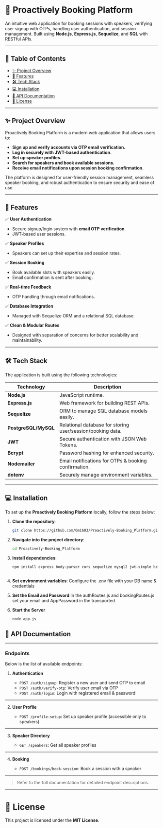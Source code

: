 # 🚀 Proactively Booking Platform

An intuitive web application for booking sessions with speakers, verifying user signup with OTPs, handling user authentication, and session management. Built using **Node.js**, **Express.js**, **Sequelize**, and **SQL** with RESTful APIs.

---

## 📖 Table of Contents

- [✨ Project Overview](#-project-overview)  
- [🔧 Features](#-features)  
- [🛠️ Tech Stack](#-tech-stack)  
- [💻 Installation](#-installation)  
- [📄 API Documentation](#-api-documentation)   
- [📜 License](#-license)

---

## ✨ Project Overview

Proactively Booking Platform is a modern web application that allows users to:

- **Sign up and verify accounts via OTP email verification.**  
- **Log in securely with JWT-based authentication.**  
- **Set up speaker profiles.**  
- **Search for speakers and book available sessions.**  
- **Receive email notifications upon session booking confirmation.**

The platform is designed for user-friendly session management, seamless speaker booking, and robust authentication to ensure security and ease of use.

---

## 🔧 Features

✅ **User Authentication**  
- Secure signup/login system with **email OTP verification**.  
- JWT-based user sessions.

✅ **Speaker Profiles**  
- Speakers can set up their expertise and session rates.

✅ **Session Booking**  
- Book available slots with speakers easily.  
- Email confirmation is sent after booking.

✅ **Real-time Feedback**  
- OTP handling through email notifications.  

✅ **Database Integration**  
- Managed with Sequelize ORM and a relational SQL database.

✅ **Clean & Modular Routes**  
- Designed with separation of concerns for better scalability and maintainability.

---

## 🛠️ Tech Stack

The application is built using the following technologies:

| Technology         | Description            |
|--------------------|------------------------|
| **Node.js**        | JavaScript runtime.    |
| **Express.js**     | Web framework for building REST APIs. |
| **Sequelize**      | ORM to manage SQL database models easily. |
| **PostgreSQL/MySQL** | Relational database for storing user/session/booking data. |
| **JWT**            | Secure authentication with JSON Web Tokens. |
| **Bcrypt**         | Password hashing for enhanced security. |
| **Nodemailer**     | Email notifications for OTPs & booking confirmation. |
| **dotenv**         | Securely manage environment variables. |

---

## 💻 Installation

To set up the **Proactively Booking Platform** locally, follow the steps below:

1. **Clone the repository**:
   ```bash
   git clone https://github.com/Om1603/Proactively-Booking_Platform.git

2. **Navigate into the project directory**:

   ```bash
   cd Proactively-Booking_Platform
3. **Install dependencies**:

   ```bash
   npm install express body-parser cors sequelize mysql2 jwt-simple bcrypt nodemailer dotenv && npm install --save-dev nodemon eslint prettier
 
4. **Set environment variables**:
   Configure the .env file with your DB name & credentials

5. **Set the Email and Password**
   In the authRoutes.js and bookingRoutes.js set your email and AppPassword in the transported

6. **Start the Server**
   ```bash
   node app.js

## 📄 **API Documentation**

---

### **Endpoints**

Below is the list of available endpoints:

1. **Authentication**

   - `POST /auth/signup`: Register a new user and send OTP to email  
   - `POST /auth/verify-otp`: Verify user email via OTP  
   - `POST /auth/login`: Login with registered email & password  

---

2. **User Profile**

   - `POST /profile-setup`: Set up speaker profile (accessible only to speakers)  

---

3. **Speaker Directory**

   - `GET /speakers`: Get all speaker profiles  

---

4. **Booking**

   - `POST /bookings/book-session`: Book a session with a speaker  

---

> Refer to the full documentation for detailed endpoint descriptions.

---

# 📄 License

This project is licensed under the **MIT License**.

